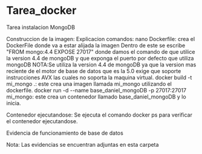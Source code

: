 # Tarea_docker
Tarea instalacion MongoDB

Construccion de la imagen:
Explicacion comandos:
nano Dockerfile: crea el DockerFile donde va a estar alijada la imagen
Dentro de este se escribe "FROM mongo:4.4 EXPOSE 27017" donde damos el comando de que utilice la version 4.4 de mongoDB y que exponga el puerto por defecto que utiliza mongoDB
NOTA:Se utiliza la version 4.4 de mongoDB ya que la version mas reciente de el motor de base de datos que es la 5.0 exige que soporte instrucciones AVX las cuales no soporta la maquina virtual.
docker build -t mi_mongo .: este crea una imagen llamada mi_mongo utilizando el dockerfile.
docker run -d --name base_daniel_mongoDB -p 27017:27017 mi_mongo: este crea un contenedor llamado base_daniel_mongoDB y lo inicia.

Contenedor ejecutandose:
Se ejecuta el comando docker ps para verificar el contenedor ejecutandose.

Evidencia de funcionamiento de base de datos

Nota: Las evidencias se encuentran adjuntas en esta carpeta

